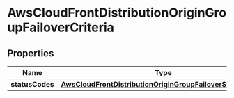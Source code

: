 

# AwsCloudFrontDistributionOriginGroupFailoverCriteria


## Properties

| Name | Type | Description | Notes |
|------------ | ------------- | ------------- | -------------|
|**statusCodes** | [**AwsCloudFrontDistributionOriginGroupFailoverStatusCodes**](AwsCloudFrontDistributionOriginGroupFailoverStatusCodes.md) |  |  [optional] |



